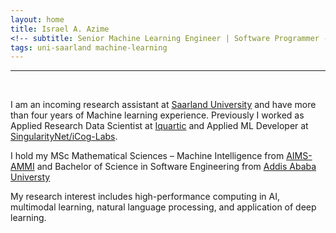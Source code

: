 ```yaml
---
layout: home
title: Israel A. Azime
<!-- subtitle: Senior Machine Learning Engineer | Software Programmer -->
tags: uni-saarland machine-learning 
---
```


<!-- <hr>
Wellcome to my page!  -->
<hr>
<br>

I am an incoming research assistant at [Saarland University](https://www.uni-saarland.de/en/home.html) and have more than four years of Machine learning experience.
Previously I worked as Applied Research Data Scientist at [Iquartic](https://iquartic.com/) and Applied ML Developer at [SingularityNet/iCog-Labs](https://singularitynet.io/).

I hold my MSc Mathematical Sciences – Machine Intelligence from [AIMS-AMMI](https://aimsammi.org/)  and Bachelor of Science in Software Engineering from [Addis Ababa Universty](http://www.aau.edu.et/)


My research interest includes high-performance computing in AI, multimodal learning, natural language processing, and application of deep learning.



<!-- <hr> -->

<!-- <h3 align='center'>News</h3> -->

